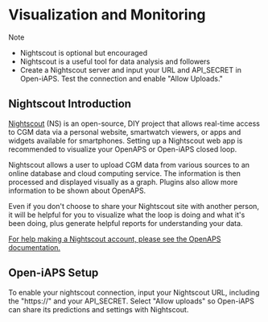 # Visualization and Monitoring
>[!NOTE]
>- Nightscout is optional but encouraged
>- Nightscout is a useful tool for data analysis and followers
>- Create a Nightscout server and input your URL and API_SECRET in Open-iAPS. Test the connection and enable "Allow Uploads."

## Nightscout Introduction

[Nightscout](http://nightscout.info) (NS) is an open-source, DIY project that allows real-time access to CGM data via a personal website, smartwatch viewers, or apps and widgets available for smartphones. Setting up a Nightscout web app is recommended to visualize your OpenAPS or Open-iAPS closed loop. 

Nightscout allows a user to upload CGM data from various sources to an online database and cloud computing service. The information is then processed and displayed visually as a graph. Plugins also allow more information to be shown about OpenAPS. 

Even if you don't choose to share your Nightscout site
with another person, it will be helpful for you to visualize what the loop is doing and what it's been doing, plus generate helpful reports for understanding your data.

[For help making a Nightscout account, please see the OpenAPS documentation.](https://openaps.readthedocs.io/en/latest/docs/While%20You%20Wait%20For%20Gear/nightscout-setup.html)

## Open-iAPS Setup
To enable your nightscout connection, input your Nightscout URL, including the "https://" and your API_SECRET. Select "Allow uploads" so Open-iAPS can share its predictions and settings with Nightscout. 
